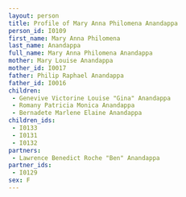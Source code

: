 ```yaml
---
layout: person
title: Profile of Mary Anna Philomena Anandappa
person_id: I0109
first_name: Mary Anna Philomena
last_name: Anandappa
full_name: Mary Anna Philomena Anandappa
mother: Mary Louise Anandappa
mother_id: I0017
father: Philip Raphael Anandappa
father_id: I0016
children:
 - Genevive Victorine Louise "Gina" Anandappa
 - Romany Patricia Monica Anandappa
 - Bernadete Marlene Elaine Anandappa
children_ids:
 - I0133
 - I0131
 - I0132
partners:
 - Lawrence Benedict Roche "Ben" Anandappa
partner_ids:
 - I0129
sex: F
---
```


